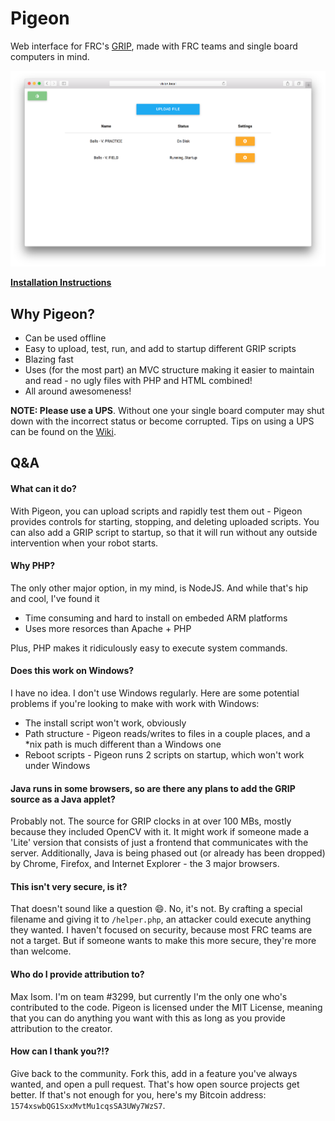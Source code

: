 # Pigeon
Web interface for FRC's [GRIP](https://github.com/WPIRoboticsProjects/GRIP), made with FRC teams and single board computers in mind.

![Screenshot](screenshot.png)

**[Installation Instructions](https://github.com/codetheweb/Pigeon/wiki/Linux-Installation)**

## Why Pigeon?
- Can be used offline
- Easy to upload, test, run, and add to startup different GRIP scripts
- Blazing fast
- Uses (for the most part) an MVC structure making it easier to maintain and read - no ugly files with PHP and HTML combined!
- All around awesomeness!

**NOTE: Please use a UPS**.  Without one your single board computer may shut down with the incorrect status or become corrupted.  Tips on using a UPS can be found on the [Wiki](https://github.com/codetheweb/Pigeon/wiki/UPS).

## Q&A
#### What can it do?
With Pigeon, you can upload scripts and rapidly test them out - Pigeon provides controls for starting, stopping, and deleting uploaded scripts.  You can also add a GRIP script to startup, so that it will run without any outside intervention when your robot starts.

#### Why PHP?
The only other major option, in my mind, is NodeJS.  And while that's hip and cool, I've found it
- Time consuming and hard to install on embeded ARM platforms
- Uses more resorces than Apache + PHP

Plus, PHP makes it ridiculously easy to execute system commands.

#### Does this work on Windows?
I have no idea.  I don't use Windows regularly.  Here are some potential problems if you're looking to make with work with Windows:
- The install script won't work, obviously
- Path structure - Pigeon reads/writes to files in a couple places, and a *nix path is much different than a Windows one
- Reboot scripts - Pigeon runs 2 scripts on startup, which won't work under Windows

#### Java runs in some browsers, so are there any plans to add the GRIP source as a Java applet?
Probably not.  The source for GRIP clocks in at over 100 MBs, mostly because they included OpenCV with it.  It might work if someone made a 'Lite' version that consists of just a frontend that communicates with the server.
Additionally, Java is being phased out (or already has been dropped) by Chrome, Firefox, and Internet Explorer - the 3 major browsers.

#### This isn't very secure, is it?
That doesn't sound like a question :smile:.  No, it's not.  By crafting a special filename and giving it to `/helper.php`, an attacker could execute anything they wanted.  I haven't focused on security, because most FRC teams are not a target.  But if someone wants to make this more secure, they're more than welcome.

#### Who do I provide attribution to?
Max Isom.  I'm on team #3299, but currently I'm the only one who's contributed to the code.  Pigeon is licensed under the MIT License, meaning that you can do anything you want with this as long as you provide attribution to the creator.

#### How can I thank you?!?
Give back to the community.  Fork this, add in a feature you've always wanted, and open a pull request.  That's how open source projects get better.  If that's not enough for you, here's my Bitcoin address: `1574xswbQG1SxxMvtMu1cqsSA3UWy7WzS7`.

